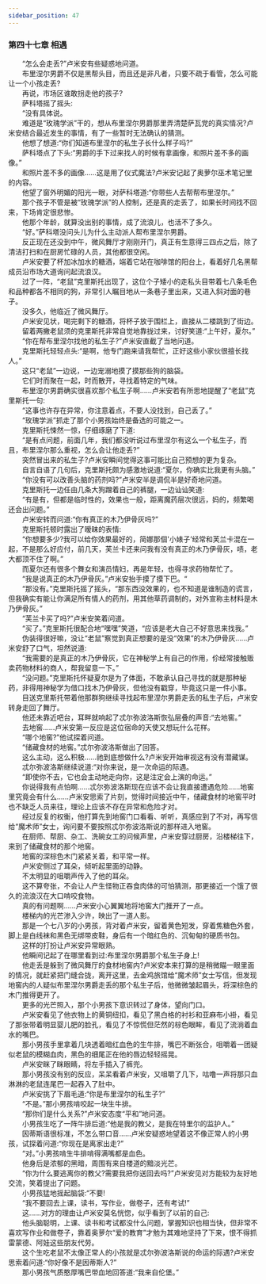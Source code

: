 ```yaml
---
sidebar_position: 47
---
```

### 第四十七章 相遇  


　　“怎么会走丢?”卢米安有些疑惑地问道。  
　　布里涅尔男爵不仅是黑帮头目，而且还是非凡者，只要不疏于看管，怎么可能让一个小孩走丢?  
　　再说，市场区谁敢拐走他的孩子?  
　　萨科塔摇了摇头:  
　　“没有具体说。  
　　难道是“玫瑰学派”干的，想从布里涅尔男爵那里弄清楚萨瓦党的真实情况?卢米安结合最近发生的事情，有了一些暂时无法确认的猜测。  
　　他想了想道:“你们知道布里涅尔的私生子长什么样子吗?”  
　　萨科塔点了下头:“男爵的手下过来找人的时候有拿画像，和照片差不多的画像。”  
　　和照片差不多的画像……这是用了仪式魔法?卢米安记起了奥萝尔巫术笔记里的内容。  
　　他望了窗外明媚的阳光一眼，对萨科塔道:“你带些人去帮帮布里涅尔。”  
　　那个孩子不管是被“玫瑰学派”的人控制，还是真的走丢了，如果长时间找不回来，下场肯定很悲惨。  
　　他那个年龄，就算没出别的事情，成了流浪儿，也活不了多久。  
　　“好。”萨科塔没问头儿为什么主动派人帮布里涅尔男爵。  
　　反正现在还没到中午，微风舞厅才刚刚开门，真正有生意得三四点之后，除了清洁打扫和在厨房忙碌的人员，其他都很空闲。  
　　卢米安要了杯加冰加水的糖酒，端着它站在咖啡馆的阳台上，看着好几名黑帮成员沿市场大道询问起流浪汉。  
　　过了一阵，“老鼠”克里斯托出现了，这位个子矮小的走私头目带着七八条毛色和品种都各不相同的狗，非常引人瞩目地从一条巷子里出来，又进入斜对面的巷子。  
　　没多久，他临近了微风舞厅。  
　　卢米安见状，喝完剩下的糖酒，将杯子放于围栏上，直接从二楼跳到了街边。  
　　留着两撇老鼠须的克里斯托非常自觉地靠拢过来，讨好笑道:“上午好，夏尔。”  
　　“你在帮布里涅尔找他的私生子?”卢米安直截了当地问道。  
　　克里斯托轻轻点头:“是啊，他专门跑来请我帮忙，正好这些小家伙很擅长找人。”  
　　这只“老鼠”一边说，一边宠溺地摸了摸那些狗的脑袋。  
　　它们时而聚在一起，时而散开，寻找着特定的气味。  
　　布里涅尔男爵确实很喜欢那个私生子啊……卢米安若有所思地提醒了“老鼠”克里斯托一句:  
　　“这事也许存在异常，你注意着点，不要人没找到，自己丢了。”  
　　“玫瑰学派”抓走了那个小男孩始终是备选的可能之一。  
　　克里斯托悚然一惊，仔细琢磨了下道:  
　　“是有点问题，前面几年，我们都没听说过布里涅尔有这么一个私生子，而且，布里涅尔那么重视，怎么会让他走丢?”  
　　突然冒出来的私生子?卢米安瞬间觉得这事可能比自己预想的更为复杂。  
　　自言自语了几句后，克里斯托颇为感激地说道:“夏尔，你确实比我更有头脑。”  
　　“你没有可以改善头脑的药剂吗?”卢米安半是调侃半是好奇地问道。  
　　克里斯托一边任由几条大狗蹭着自己的裤腿，一边讪讪笑道:  
　　“有是有，但都是临时性的，效果也一般，距离魔药层次很远，妈的，频繁喝还会出问题。”  
　　卢米安转而问道:“你有真正的木乃伊骨灰吗?”  
　　克里斯托顿时露出了暧昧的表情:  
　　“你想要多少?我可以给你效果最好的，简娜那個'小婊子’经常和芙兰卡混在一起，不是那么好应付，前几天，芙兰卡还来问我有没有真正的木乃伊骨灰，啧，老大都顶不住了啊。”  
　　而夏尔还有很多个舞女和演员情妇，再是年轻，也得寻求药物帮忙了。  
　　“我是说真正的木乃伊骨灰。”卢米安抬手摸了摸下巴。“  
　　“那没有。”克里斯托摇了摇头，“那东西没效果的，也不知道是谁制造的谎言，但我确实有能让你满足所有情人的药剂，用其他草药调制的，对外宣称主材料是木乃伊骨灰。”  
　　“芙兰卡买了吗?”卢米安笑着问道。  
　　“买了。”克里斯托很配合地“嘿嘿”笑道，“应该是老大自己不好意思来找我。”  
　　伪装得很好嘛，没让“老鼠”察觉到真正想要的是没“效果”的木乃伊骨灰……卢米安舒了口气，坦然说道:  
　　“我需要的是真正的木乃伊骨灰，它在神秘学上有自己的作用，伱经常接触贩卖药物材料的商人，帮我留意一下。”  
　　“没问题。”克里斯托怀疑夏尔是为了体面，不敢承认自己寻找的就是那种秘药，非得用神秘学为借口找木乃伊骨灰，但他没有戳穿，毕竟这只是一件小事。  
　　目送克里斯托带着他那群狗继续寻找起布里涅尔男爵走丢的私生子后，卢米安转身走回了舞厅。  
　　他还未靠近吧台，耳畔就响起了忒尔弥波洛斯恢弘层叠的声音:“去地窖。”  
　　去地窖……卢米安第一反应是这位宿命的天使又想玩什么花样。  
　　“哪个地窖?”他试探着问道。  
　　“储藏食材的地窖。”忒尔弥波洛斯做出了回答。  
　　这么主动，这么积极……祂到底想做什么?卢米安开始审视这有没有潜藏谋。  
　　忒尔弥波洛斯继续说道:“对你来说，是一次命运的际遇。  
　　“即使你不去，它也会主动地走向你，这是注定会上演的命运。”  
　　你说得我有点怕啊……忒尔弥波洛斯现在应该不会让我直接遭遇危险……地窖里究竟会有什么……卢米安思索了片刻，觉得时间接近中午，储藏食材的地窖平时也不缺乏人员来往，理论上应该不存在异常和危险才对。  
　　经过反复的权衡，他打算先到地窖门口看看、听听，真感应到了不对，再写信给“魔术师”女士，询问要不要按照忒尔弥波洛斯说的那样进入地窖。  
　　在厨师、帮厨、杂工、洗碗女工的问候声里，卢米安穿过厨房，沿楼梯往下，来到了储藏食材的那个地窖。  
　　地窖的深棕色木门紧紧关着，和平常一样。  
　　卢米安侧过了耳朵，倾听起里面的动静。  
　　不太明显的咀嚼声传入了他的耳朵。  
　　这不算夸张，不会让人产生怪物正吞食肉体的可怕猜测，那更接近一个饿了很久的流浪汉在大口啃咬食物。  
　　真的有问题啊……卢米安小心翼翼地将地窖大门推开了一点。  
　　楼梯内的光芒渗入少许，映出了一道人影。  
　　那是一个七八岁的小男孩，背对着卢米安，留着黄色短发，穿着焦糖色外套，脚上是白线袜和黑色无绑带皮鞋，身后有一个暗红色的、沉甸甸的硬质书包。  
　　这样的打扮让卢米安异常眼熟。  
　　他瞬间记起了在哪里看到过:布里涅尔男爵那个私生子身上!  
　　他走丢是躲到了微风舞厅的食材地窖内?卢米安本来打算的是稍微瞄一眼里面的情况，就赶紧把门缝合拢，离开这里，去金鸡旅馆给“魔术师”女士写信，但发现地窖内的人疑似布里涅尔男爵走丢的那个私生子后，他微微皱起眉头，将深棕色的木门推得更开了。  
　　更多的光芒照入，那个小男孩下意识转过了身体，望向门口。  
　　卢米安看见了他衣物上的黄铜纽扣，看见了黑白格的衬衫和亚麻布小褂，看见了那张带着明显婴儿肥的脸孔，看见了不惊慌但茫然的棕色眼眸，看见了流淌着血水的嘴巴。  
　　那小男孩手里拿着几块透着暗红血色的生牛排，嘴巴不断张合，咀嚼着一团疑似老鼠的模糊血肉，黑色的细尾正在他的唇边轻轻摇晃。  
　　卢米安眯了眯眼睛，将左手插入了裤兜。  
　　那小男孩没有别的反应，呆呆看着卢米安，又咀嚼了几下，咕噜一声将那只血淋淋的老鼠连尾巴一起吞入了肚中。  
　　卢米安挑了下眉毛道:“你是布里涅尔的私生子?”  
　　“不是。”那小男孩啃咬起一块生牛排。  
　　“那你们是什么关系?”卢米安态度“平和”地问道。  
　　小男孩生吃了一阵牛排后道:“他是我的教父，是我在特里尔的监护人。”  
　　因蒂斯语很标准，不怎么带口音……卢米安疑惑地望着这不像正常人的小男孩，试探着问道:“你现在是离家出走?”  
　　“对。”小男孩啃生牛排啃得满嘴都是血色。  
　　他身后是浓郁的黑暗，周围有来自楼道的黯淡光芒。  
　　“你为什么要逃离你的教父?需要我把你送回去吗?”卢米安见对方能较为友好地交流，笑着提出了问题。  
　　小男孩猛地摇起脑袋:“不要!  
　　“我不要回去上课，读书，写作业，做卷子，还有考试!”  
　　这……对方的理由让卢米安莫名恍惚，似乎看到了以前的自己:  
　　他头脑聪明，上课、读书和考试都没什么问题，掌握知识也相当快，但非常不喜欢写作业和做卷子，靠着奥萝尔“爱的教育”才勉为其难地坚持了下来，恨不得抓雷蒙德、阿娃这些朋友代劳。  
　　这个生吃老鼠不太像正常人的小孩就是忒尔弥波洛斯说的命运的际遇?卢米安思索着问道:“你好像不是因蒂斯人?”  
　　那小男孩气质憨厚嘴巴带血地回答道:“我来自伦堡。”  

